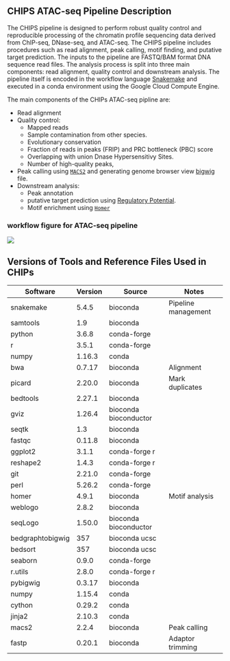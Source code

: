## CHIPS ATAC-seq Pipeline Description

The CHIPS pipeline is designed to perform robust quality control and reproducible processing of the chromatin profile sequencing data derived from ChIP-seq, DNase-seq, and ATAC-seq. The CHIPS pipeline includes procedures such as read alignment, peak calling, motif finding, and putative target prediction. The inputs to the pipeline are FASTQ/BAM format DNA sequence read files. The analysis process is split into three main components: read alignment, quality control and downstream analysis. The pipeline itself is encoded in the workflow language [Snakemake](https://snakemake.readthedocs.io/) and executed in a conda environment using the Google Cloud Compute Engine.

The main components of the CHIPs ATAC-seq pipline are:

* Read alignment
* Quality control:
    * Mapped reads
    * Sample contamination from other species.
    * Evolutionary conservation
    * Fraction of reads in peaks (FRIP) and PRC bottleneck (PBC) score
    * Overlapping with union Dnase Hypersensitivy Sites.
    * Number of high-quality peaks,
* Peak calling using [`MACS2`](https://github.com/macs3-project/MACS) and generating genome browser view [bigwig](https://genome.ucsc.edu/goldenPath/help/bigWig.html) file.
* Downstream analysis:
    * Peak annotation
    * putative target prediction using [Regulatory Potential](https://genomebiology.biomedcentral.com/articles/10.1186/s13059-020-1934-6).
    * Motif enrichment using [`Homer`](http://homer.ucsd.edu/homer/motif/)


### workflow figure for ATAC-seq pipeline

![](https://raw.githubusercontent.com/CIMAC-CIDC/cidc-ngs-pipeline-api/master/cidc_ngs_pipeline_api/atac/imgs/atac.png)

## Versions of Tools and Reference Files Used in CHIPs

| Software         | Version | Source                | Notes               |
|------------------|---------|-----------------------|---------------------|
| snakemake        | 5.4.5   | bioconda              | Pipeline management |
| samtools         | 1.9     | bioconda              |                     | 
| python           | 3.6.8   | conda-forge           |                     |
| r                | 3.5.1   | conda-forge           |                     |
| numpy            | 1.16.3  | conda                 |                     |
| bwa              | 0.7.17  | bioconda              | Alignment           |
| picard           | 2.20.0  | bioconda              | Mark duplicates     |
| bedtools         | 2.27.1  | bioconda              |                     |
| gviz             | 1.26.4  | bioconda bioconductor |                     |
| seqtk            | 1.3     | bioconda              |                     |
| fastqc           | 0.11.8  | bioconda              |                     |
| ggplot2          | 3.1.1   | conda-forge r         |                     |
| reshape2         | 1.4.3   | conda-forge r         |                     |
| git              | 2.21.0  | conda-forge           |                     |
| perl             | 5.26.2  | conda-forge           |                     |
| homer            | 4.9.1   | bioconda              | Motif analysis      |
| weblogo          | 2.8.2   | bioconda              |                     |
| seqLogo          | 1.50.0  | bioconda bioconductor |                     |
| bedgraphtobigwig | 357     | bioconda ucsc         |                     |
| bedsort          | 357     | bioconda ucsc         |                     |
| seaborn          | 0.9.0   | conda-forge           |                     |
| r.utils          | 2.8.0   | conda-forge r         |                     |
| pybigwig         | 0.3.17  | bioconda              |                     |
| numpy            | 1.15.4  | conda                 |                     |
| cython           | 0.29.2  | conda                 |                     |
| jinja2           | 2.10.3  | conda                 |                     |
| macs2            | 2.2.4   | bioconda              | Peak calling        |
| fastp            | 0.20.1  | bioconda              | Adaptor trimming    |

